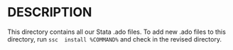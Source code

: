 DESCRIPTION
==========================================================
This directory contains all our Stata .ado files. To add new .ado files to this directory, run `ssc 
install %COMMAND%` and check in the revised directory.
